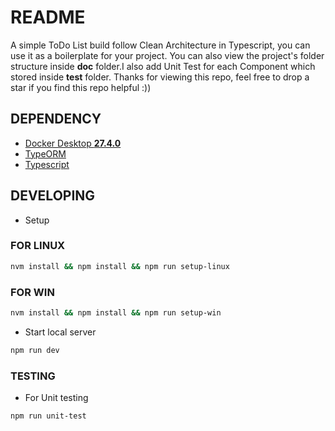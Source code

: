 # README

A simple ToDo List build follow Clean Architecture in Typescript, you can use it as a boilerplate for your project. You can also view the project's folder structure inside **doc** folder.I also add Unit Test for each Component which stored inside **test** folder. Thanks for viewing this repo, feel free to drop a star if you find this repo helpful :))

## DEPENDENCY

- [Docker Desktop **27.4.0**](https://docs.docker.com/engine/release-notes/27/#2741)
- [TypeORM](https://typeorm.io/#/)
- [Typescript](https://www.typescriptlang.org/docs/handbook/typescript-in-5-minutes.html)

## DEVELOPING

- Setup

### FOR LINUX

```bash
nvm install && npm install && npm run setup-linux
```

### FOR WIN

```bash
nvm install && npm install && npm run setup-win
```

- Start local server

```bash
npm run dev
```

### TESTING

- For Unit testing

```bash
npm run unit-test
```
